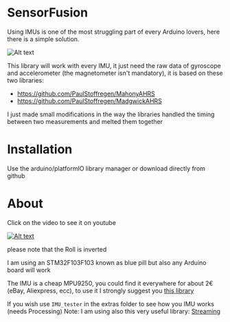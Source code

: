 # SensorFusion
Using IMUs is one of the most struggling part of every Arduino lovers, here there is a simple solution.

![Alt text](/extras/axis.png?raw=true "axis")

This library will work with every IMU, it just need the raw data of gyroscope and accelerometer (the magnetometer isn't mandatory), it is based on these two libraries:
- https://github.com/PaulStoffregen/MahonyAHRS 
- https://github.com/PaulStoffregen/MadgwickAHRS 

I just made small modifications in the way the libraries handled the timing between two measurements and melted them together


# Installation
Use the arduino/platformIO library manager or download directly from github


# About

Click on the video to see it on youtube

[![Alt text](https://img.youtube.com/vi/uhsOAhe9qgI/0.jpg)](https://www.youtube.com/watch?v=uhsOAhe9qgI)

please note that the Roll is inverted


I am using an STM32F103F103 known as blue pill but also any Arduino board will work

The IMU is a cheap MPU9250, you could find it everywhere for about 2€ (eBay, Aliexpress, ecc), to use it I strongly suggest you [this library](https://github.com/bolderflight/MPU9250)

If you wish use `IMU_tester` in the extras folder to see how you IMU works (needs Processing)
Note: I am using also this very useful library: [Streaming](https://github.com/geneReeves/ArduinoStreaming)
